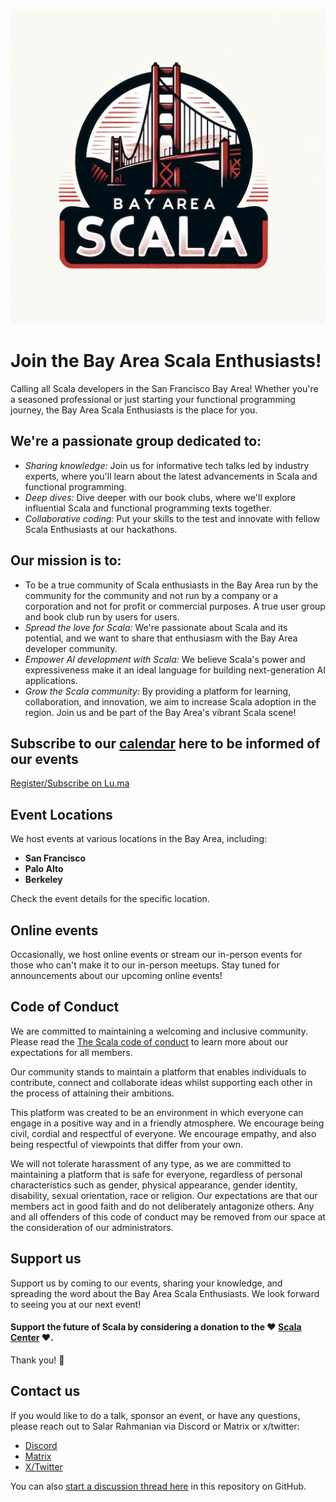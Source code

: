 ![](BayAreaScala.jpeg)

# Join the Bay Area Scala Enthusiasts!

Calling all Scala developers in the San Francisco Bay Area! Whether you're a seasoned professional or just starting your functional programming journey, the Bay Area Scala Enthusiasts is the place for you.

## We're a passionate group dedicated to:

- *Sharing knowledge:* Join us for informative tech talks led by industry experts, where you'll learn about the latest advancements in Scala and functional programming.
- *Deep dives:* Dive deeper with our book clubs, where we'll explore influential Scala and functional programming texts together.
- *Collaborative coding:* Put your skills to the test and innovate with fellow Scala Enthusiasts at our hackathons.

## Our mission is to:

- To be a true community of Scala enthusiasts in the Bay Area run by the community for the community and not run by a company or a corporation and not for profit or commercial purposes. A true user group and book club run by users for users.
- *Spread the love for Scala:* We're passionate about Scala and its potential, and we want to share that enthusiasm with the Bay Area developer community.
- *Empower AI development with Scala:* We believe Scala's power and expressiveness make it an ideal language for building next-generation AI applications.
- *Grow the Scala community:* By providing a platform for learning, collaboration, and innovation, we aim to increase Scala adoption in the region.
Join us and be part of the Bay Area's vibrant Scala scene!

## Subscribe to our [calendar](https://lu.ma/scala) here to be informed of our events

[Register/Subscribe on Lu.ma](https://lu.ma/scala)

## Event Locations

We host events at various locations in the Bay Area, including:

- **San Francisco**
- **Palo Alto**
- **Berkeley**

Check the event details for the specific location.

## Online events

Occasionally, we host online events or stream our in-person events for those who can't make it to our in-person meetups. Stay tuned for announcements about our upcoming online events!

## Code of Conduct

We are committed to maintaining a welcoming and inclusive community. Please read the [The Scala code of conduct](https://www.scala-lang.org/conduct/) to learn more about our expectations for all members.

Our community stands to maintain a platform that enables individuals to contribute, connect and collaborate ideas whilst supporting each other in the process of attaining their ambitions.

This platform was created to be an environment in which everyone can engage in a positive way and in a friendly atmosphere. We encourage being civil, cordial and respectful of everyone. We encourage empathy, and also being respectful of viewpoints that differ from your own.

We will not tolerate harassment of any type, as we are committed to maintaining a platform that is safe for everyone, regardless of personal characteristics such as gender, physical appearance, gender identity, disability, sexual orientation, race or religion. Our expectations are that our members act in good faith and do not deliberately antagonize others. Any and all offenders of this code of conduct may be removed from our space at the consideration of our administrators.

## Support us

Support us by coming to our events, sharing your knowledge, and spreading the word about the Bay Area Scala Enthusiasts. We look forward to seeing you at our next event!

#### Support the future of Scala by considering a donation to the ❤️ [Scala Center](https://scala.epfl.ch/donate.html) ❤️.

Thank you! 🙏

## Contact us

If you would like to do a talk, sponsor an event, or have any questions, please reach out to Salar Rahmanian via Discord or Matrix or x/twitter:

- [Discord](https://discord.com/users/softinio)
- [Matrix](https://matrix.to/#/@softinio:matrix.org)
- [X/Twitter](https://twitter.com/SalarRahmanian)

You can also [start a discussion thread here](https://github.com/softinio/BayAreaScala/discussions/1) in this repository on GitHub.
